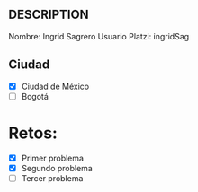 ## DESCRIPTION

Nombre: Ingrid Sagrero
Usuario Platzi: ingridSag

## Ciudad
- [x] Ciudad de México
- [ ] Bogotá

# Retos:
  - [x] Primer problema
  - [x] Segundo problema
  - [ ] Tercer problema
